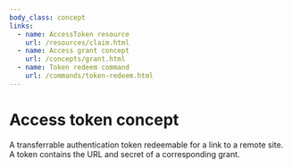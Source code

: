 ```yaml
---
body_class: concept
links:
  - name: AccessToken resource
    url: /resources/claim.html
  - name: Access grant concept
    url: /concepts/grant.html
  - name: Token redeem command
    url: /commands/token-redeem.html
---
```


# Access token concept

<section>

A transferrable authentication token redeemable for a link
to a remote site.  A token contains the URL and secret of a
corresponding grant.

</section>
